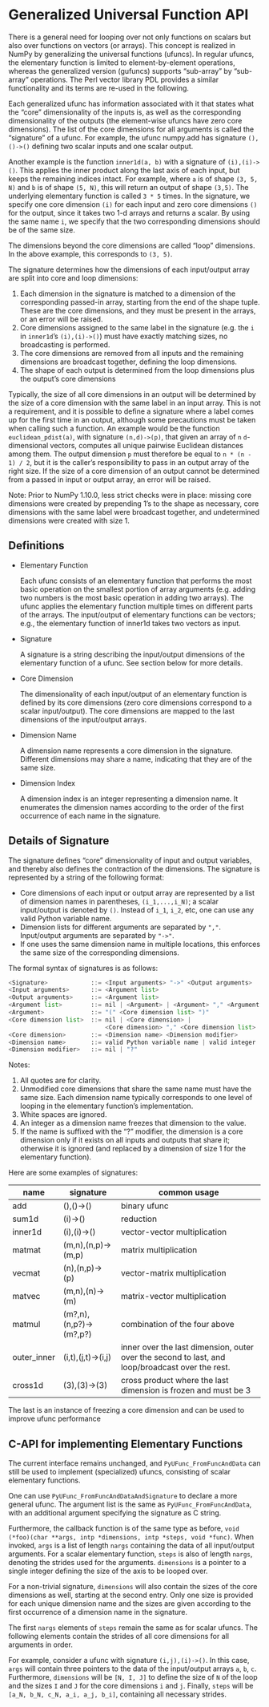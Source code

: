 # Generalized Universal Function API

There is a general need for looping over not only functions on scalars
but also over functions on vectors (or arrays).
This concept is realized in NumPy by generalizing the universal functions
(ufuncs).  In regular ufuncs, the elementary function is limited to
element-by-element operations, whereas the generalized version (gufuncs)
supports “sub-array” by “sub-array” operations.  The Perl vector library PDL
provides a similar functionality and its terms are re-used in the following.

Each generalized ufunc has information associated with it that states
what the “core” dimensionality of the inputs is, as well as the
corresponding dimensionality of the outputs (the element-wise ufuncs
have zero core dimensions).  The list of the core dimensions for all
arguments is called the “signature” of a ufunc.  For example, the
ufunc numpy.add has signature ``(),()->()`` defining two scalar inputs
and one scalar output.

Another example is the function ``inner1d(a, b)`` with a signature of
``(i),(i)->()``.  This applies the inner product along the last axis of
each input, but keeps the remaining indices intact.
For example, where ``a`` is of shape ``(3, 5, N)`` and ``b`` is of shape
``(5, N)``, this will return an output of shape ``(3,5)``.
The underlying elementary function is called ``3 * 5`` times.  In the
signature, we specify one core dimension ``(i)`` for each input and zero core
dimensions ``()`` for the output, since it takes two 1-d arrays and
returns a scalar.  By using the same name ``i``, we specify that the two
corresponding dimensions should be of the same size.

The dimensions beyond the core dimensions are called “loop” dimensions.  In
the above example, this corresponds to ``(3, 5)``.

The signature determines how the dimensions of each input/output array are
split into core and loop dimensions:

1. Each dimension in the signature is matched to a dimension of the
corresponding passed-in array, starting from the end of the shape tuple.
These are the core dimensions, and they must be present in the arrays, or
an error will be raised.
1. Core dimensions assigned to the same label in the signature (e.g. the
``i`` in ``inner1d``’s ``(i),(i)->()``) must have exactly matching sizes,
no broadcasting is performed.
1. The core dimensions are removed from all inputs and the remaining
dimensions are broadcast together, defining the loop dimensions.
1. The shape of each output is determined from the loop dimensions plus the
output’s core dimensions

Typically, the size of all core dimensions in an output will be determined by
the size of a core dimension with the same label in an input array. This is
not a requirement, and it is possible to define a signature where a label
comes up for the first time in an output, although some precautions must be
taken when calling such a function. An example would be the function
``euclidean_pdist(a)``, with signature ``(n,d)->(p)``, that given an array of
``n`` ``d``-dimensional vectors, computes all unique pairwise Euclidean
distances among them. The output dimension ``p`` must therefore be equal to
``n * (n - 1) / 2``, but it is the caller’s responsibility to pass in an
output array of the right size. If the size of a core dimension of an output
cannot be determined from a passed in input or output array, an error will be
raised.

Note: Prior to NumPy 1.10.0, less strict checks were in place: missing core
dimensions were created by prepending 1’s to the shape as necessary, core
dimensions with the same label were broadcast together, and undetermined
dimensions were created with size 1.

## Definitions

- Elementary Function

    Each ufunc consists of an elementary function that performs the most basic operation on the smallest portion of array arguments (e.g. adding two numbers is the most basic operation in adding two arrays). The ufunc applies the elementary function multiple times on different parts of the arrays. The input/output of elementary functions can be vectors; e.g., the elementary function of inner1d takes two vectors as input.

- Signature

    A signature is a string describing the input/output dimensions of the elementary function of a ufunc. See section below for more details.

- Core Dimension

    The dimensionality of each input/output of an elementary function is defined by its core dimensions (zero core dimensions correspond to a scalar input/output). The core dimensions are mapped to the last dimensions of the input/output arrays.

- Dimension Name

    A dimension name represents a core dimension in the signature. Different dimensions may share a name, indicating that they are of the same size.

- Dimension Index

    A dimension index is an integer representing a dimension name. It enumerates the dimension names according to the order of the first occurrence of each name in the signature.

## Details of Signature

The signature defines “core” dimensionality of input and output
variables, and thereby also defines the contraction of the
dimensions.  The signature is represented by a string of the
following format:

- Core dimensions of each input or output array are represented by a
list of dimension names in parentheses, ``(i_1,...,i_N)``; a scalar
input/output is denoted by ``()``.  Instead of ``i_1``, ``i_2``,
etc, one can use any valid Python variable name.
- Dimension lists for different arguments are separated by ``","``.
Input/output arguments are separated by ``"->"``.
- If one uses the same dimension name in multiple locations, this
enforces the same size of the corresponding dimensions.

The formal syntax of signatures is as follows:

``` python
<Signature>            ::= <Input arguments> "->" <Output arguments>
<Input arguments>      ::= <Argument list>
<Output arguments>     ::= <Argument list>
<Argument list>        ::= nil | <Argument> | <Argument> "," <Argument list>
<Argument>             ::= "(" <Core dimension list> ")"
<Core dimension list>  ::= nil | <Core dimension> |
                           <Core dimension> "," <Core dimension list>
<Core dimension>       ::= <Dimension name> <Dimension modifier>
<Dimension name>       ::= valid Python variable name | valid integer
<Dimension modifier>   ::= nil | "?"
```

Notes:

1. All quotes are for clarity.
1. Unmodified core dimensions that share the same name must have the same size.
Each dimension name typically corresponds to one level of looping in the
elementary function’s implementation.
1. White spaces are ignored.
1. An integer as a dimension name freezes that dimension to the value.
1. If the name is suffixed with the “?” modifier, the dimension is a core
dimension only if it exists on all inputs and outputs that share it;
otherwise it is ignored (and replaced by a dimension of size 1 for the
elementary function).

Here are some examples of signatures:

name | signature | common usage
---|---|---
add | (),()->() | binary ufunc
sum1d | (i)->() | reduction
inner1d | (i),(i)->() | vector-vector multiplication
matmat | (m,n),(n,p)->(m,p) | matrix multiplication
vecmat | (n),(n,p)->(p) | vector-matrix multiplication
matvec | (m,n),(n)->(m) | matrix-vector multiplication
matmul | (m?,n),(n,p?)->(m?,p?) | combination of the four above
outer_inner | (i,t),(j,t)->(i,j) | inner over the last dimension, outer over the second to last, and loop/broadcast over the rest.
cross1d | (3),(3)->(3) | cross product where the last dimension is frozen and must be 3

The last is an instance of freezing a core dimension and can be used to
improve ufunc performance

## C-API for implementing Elementary Functions

The current interface remains unchanged, and ``PyUFunc_FromFuncAndData``
can still be used to implement (specialized) ufuncs, consisting of
scalar elementary functions.

One can use ``PyUFunc_FromFuncAndDataAndSignature`` to declare a more
general ufunc.  The argument list is the same as
``PyUFunc_FromFuncAndData``, with an additional argument specifying the
signature as C string.

Furthermore, the callback function is of the same type as before,
``void (*foo)(char **args, intp *dimensions, intp *steps, void *func)``.
When invoked, ``args`` is a list of length ``nargs`` containing
the data of all input/output arguments.  For a scalar elementary
function, ``steps`` is also of length ``nargs``, denoting the strides used
for the arguments. ``dimensions`` is a pointer to a single integer
defining the size of the axis to be looped over.

For a non-trivial signature, ``dimensions`` will also contain the sizes
of the core dimensions as well, starting at the second entry.  Only
one size is provided for each unique dimension name and the sizes are
given according to the first occurrence of a dimension name in the
signature.

The first ``nargs`` elements of ``steps`` remain the same as for scalar
ufuncs.  The following elements contain the strides of all core
dimensions for all arguments in order.

For example, consider a ufunc with signature ``(i,j),(i)->()``.  In
this case, ``args`` will contain three pointers to the data of the
input/output arrays ``a``, ``b``, ``c``.  Furthermore, ``dimensions`` will be
``[N, I, J]`` to define the size of ``N`` of the loop and the sizes ``I`` and ``J``
for the core dimensions ``i`` and ``j``.  Finally, ``steps`` will be
``[a_N, b_N, c_N, a_i, a_j, b_i]``, containing all necessary strides.
